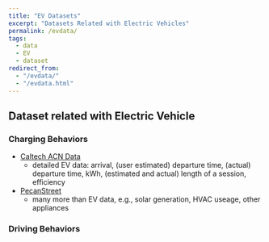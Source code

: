 ```yaml
---
title: "EV Datasets"
excerpt: "Datasets Related with Electric Vehicles"
permalink: /evdata/
tags:
  - data
  - EV
  - dataset
redirect_from: 
  - "/evdata/"
  - "/evdata.html"
---
```


## Dataset related with Electric Vehicle
### Charging Behaviors
- [Caltech ACN Data](https://ev.caltech.edu/dataset)
	- detailed EV data: arrival, (user estimated) departure time, (actual) departure time, kWh, (estimated and actual) length of a session, efficiency
- [PecanStreet](https://www.pecanstreet.org/dataport/about/)
	- many more than EV data, e.g., solar generation, HVAC useage, other appliances

### Driving Behaviors